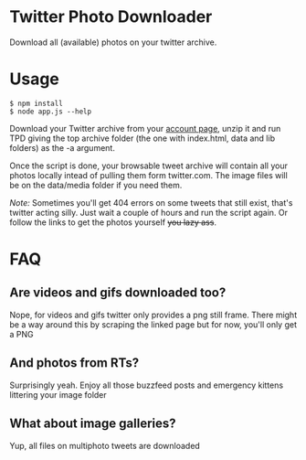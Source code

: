 # Twitter Photo Downloader
Download all (available) photos on your twitter archive.

# Usage
	$ npm install
	$ node app.js --help

Download your Twitter archive from your [account page](https://twitter.com/settings/account), unzip it and run TPD giving the top archive folder (the one with index.html, data and lib folders) as the -a argument.

Once the script is done, your browsable tweet archive will contain all your photos locally intead of pulling them form twitter.com. The image files will be on the data/media folder if you need them.

*Note:* Sometimes you'll get 404 errors on some tweets that still exist, that's twitter acting silly. Just wait a couple of hours and run the script again. Or follow the links to get the photos yourself ~~you lazy ass~~.

# FAQ
## Are videos and gifs downloaded too?
Nope, for videos and gifs twitter only provides a png still frame. There might be a way around this by scraping the linked page but for now, you'll only get a PNG

## And photos from RTs?
Surprisingly yeah. Enjoy all those buzzfeed posts and emergency kittens littering your image folder

## What about image galleries?
Yup, all files on multiphoto tweets are downloaded

